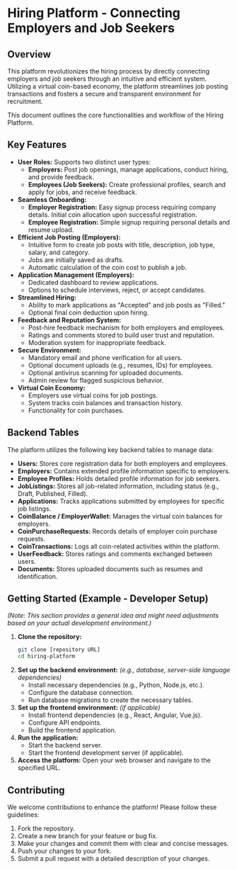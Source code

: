 # Hiring Platform - Connecting Employers and Job Seekers

## Overview

This platform revolutionizes the hiring process by directly connecting employers and job seekers through an intuitive and efficient system. Utilizing a virtual coin-based economy, the platform streamlines job posting transactions and fosters a secure and transparent environment for recruitment.

This document outlines the core functionalities and workflow of the Hiring Platform.

## Key Features

* **User Roles:** Supports two distinct user types:
    * **Employers:** Post job openings, manage applications, conduct hiring, and provide feedback.
    * **Employees (Job Seekers):** Create professional profiles, search and apply for jobs, and receive feedback.
* **Seamless Onboarding:**
    * **Employer Registration:** Easy signup process requiring company details. Initial coin allocation upon successful registration.
    * **Employee Registration:** Simple signup requiring personal details and resume upload.
* **Efficient Job Posting (Employers):**
    * Intuitive form to create job posts with title, description, job type, salary, and category.
    * Jobs are initially saved as drafts.
    * Automatic calculation of the coin cost to publish a job.
* **Application Management (Employers):**
    * Dedicated dashboard to review applications.
    * Options to schedule interviews, reject, or accept candidates.
* **Streamlined Hiring:**
    * Ability to mark applications as "Accepted" and job posts as "Filled."
    * Optional final coin deduction upon hiring.
* **Feedback and Reputation System:**
    * Post-hire feedback mechanism for both employers and employees.
    * Ratings and comments stored to build user trust and reputation.
    * Moderation system for inappropriate feedback.
* **Secure Environment:**
    * Mandatory email and phone verification for all users.
    * Optional document uploads (e.g., resumes, IDs) for employees.
    * Optional antivirus scanning for uploaded documents.
    * Admin review for flagged suspicious behavior.
* **Virtual Coin Economy:**
    * Employers use virtual coins for job postings.
    * System tracks coin balances and transaction history.
    * Functionality for coin purchases.

## Backend Tables

The platform utilizes the following key backend tables to manage data:

* **Users:** Stores core registration data for both employers and employees.
* **Employers:** Contains extended profile information specific to employers.
* **Employee Profiles:** Holds detailed profile information for job seekers.
* **JobListings:** Stores all job-related information, including status (e.g., Draft, Published, Filled).
* **Applications:** Tracks applications submitted by employees for specific job listings.
* **CoinBalance / EmployerWallet:** Manages the virtual coin balances for employers.
* **CoinPurchaseRequests:** Records details of employer coin purchase requests.
* **CoinTransactions:** Logs all coin-related activities within the platform.
* **UserFeedback:** Stores ratings and comments exchanged between users.
* **Documents:** Stores uploaded documents such as resumes and identification.

## Getting Started (Example - Developer Setup)

*(Note: This section provides a general idea and might need adjustments based on your actual development environment.)*

1.  **Clone the repository:**
    ```bash
    git clone [repository URL]
    cd hiring-platform
    ```
2.  **Set up the backend environment:** *(e.g., database, server-side language dependencies)*
    * Install necessary dependencies (e.g., Python, Node.js, etc.).
    * Configure the database connection.
    * Run database migrations to create the necessary tables.
3.  **Set up the frontend environment:** *(if applicable)*
    * Install frontend dependencies (e.g., React, Angular, Vue.js).
    * Configure API endpoints.
    * Build the frontend application.
4.  **Run the application:**
    * Start the backend server.
    * Start the frontend development server (if applicable).
5.  **Access the platform:** Open your web browser and navigate to the specified URL.

## Contributing

We welcome contributions to enhance the platform! Please follow these guidelines:

1.  Fork the repository.
2.  Create a new branch for your feature or bug fix.
3.  Make your changes and commit them with clear and concise messages.
4.  Push your changes to your fork.
5.  Submit a pull request with a detailed description of your changes.
